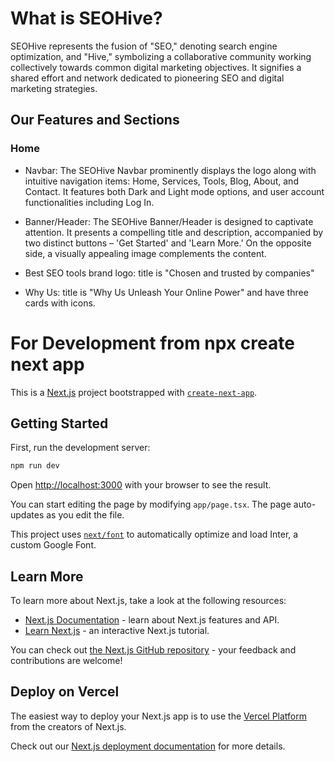 # What is SEOHive?

SEOHive represents the fusion of "SEO," denoting search engine optimization, and "Hive," symbolizing a collaborative community working collectively towards common digital marketing objectives. It signifies a shared effort and network dedicated to pioneering SEO and digital marketing strategies.

## Our Features and Sections

### Home

- Navbar:
  The SEOHive Navbar prominently displays the logo along with intuitive navigation items: Home, Services, Tools, Blog, About, and Contact. It features both Dark and Light mode options, and user account functionalities including Log In.

- Banner/Header:
  The SEOHive Banner/Header is designed to captivate attention. It presents a compelling title and description, accompanied by two distinct buttons – 'Get Started' and 'Learn More.' On the opposite side, a visually appealing image complements the content.

- Best SEO tools brand logo: title is "Chosen and trusted by companies"

- Why Us: title is "Why Us Unleash Your Online Power" and have three cards with icons.
  <br/>

# For Development from npx create next app

This is a [Next.js](https://nextjs.org/) project bootstrapped with [`create-next-app`](https://github.com/vercel/next.js/tree/canary/packages/create-next-app).

## Getting Started

First, run the development server:

```bash
npm run dev
```

Open [http://localhost:3000](http://localhost:3000) with your browser to see the result.

You can start editing the page by modifying `app/page.tsx`. The page auto-updates as you edit the file.

This project uses [`next/font`](https://nextjs.org/docs/basic-features/font-optimization) to automatically optimize and load Inter, a custom Google Font.

## Learn More

To learn more about Next.js, take a look at the following resources:

- [Next.js Documentation](https://nextjs.org/docs) - learn about Next.js features and API.
- [Learn Next.js](https://nextjs.org/learn) - an interactive Next.js tutorial.

You can check out [the Next.js GitHub repository](https://github.com/vercel/next.js/) - your feedback and contributions are welcome!

## Deploy on Vercel

The easiest way to deploy your Next.js app is to use the [Vercel Platform](https://vercel.com/new?utm_medium=default-template&filter=next.js&utm_source=create-next-app&utm_campaign=create-next-app-readme) from the creators of Next.js.

Check out our [Next.js deployment documentation](https://nextjs.org/docs/deployment) for more details.
